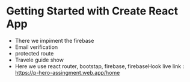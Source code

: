 # Getting Started with Create React App

* There we impiment the firebase
* Email verification
* protected route
* Travele guide show 
* Here we use react router, bootstap, firebase, firebaseHook
live link : https://p-hero-assingment.web.app/home
 